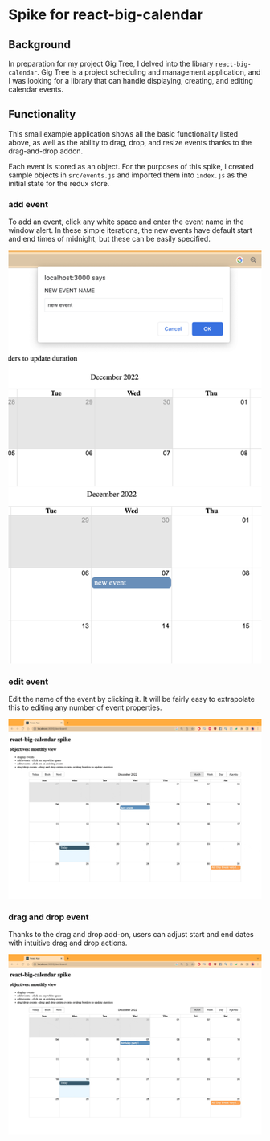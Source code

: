 # Spike for react-big-calendar

## Background
In preparation for my project Gig Tree, I delved into the library `react-big-calendar`. Gig Tree is a project scheduling and management application, and I was looking for a library that can handle displaying, creating, and editing calendar events.

## Functionality
This small example application shows all the basic functionality listed above, as well as the ability to drag, drop, and resize events thanks to the drag-and-drop addon. 

Each event is stored as an object. For the purposes of this spike, I created sample objects in `src/events.js` and imported them into `index.js` as the initial state for the redux store.

### add event
To add an event, click any white space and enter the event name in the window alert. In these simple iterations, the new events have default start and end times of midnight, but these can be easily specified.

![window alert](public/readme_images/window_alert.png)
![new event](public/readme_images/new_event.png)

### edit event
Edit the name of the event by clicking it. It will be fairly easy to extrapolate this to editing any number of event properties.

![edit event](public/readme_images/rename_event.gif)

### drag and drop event
Thanks to the drag and drop add-on, users can adjust start and end dates with intuitive drag and drop actions.

![drag and drop](public/readme_images/drag_and_drop_event.gif)